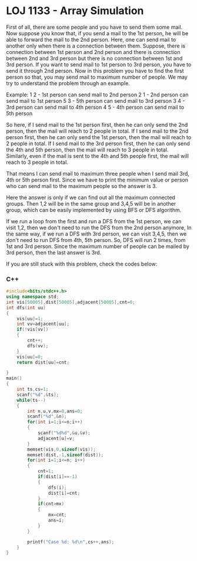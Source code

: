 # LOJ 1133 - Array Simulation

First of all, there are some people and you have to send them some mail.
Now suppose you know that, if you send a mail to the 1st person, he will be able to forward the mail to the 2nd person.
Here, one can send mail to another only when there is a connection between them.
Suppose, there is connection between 1st person and 2nd person and there is connection between 2nd and 3rd person but there is no connection between 1st and 3rd person.
If you want to send mail to 1st person to 3rd person, you have to send it through 2nd person.
Now in this problem you have to find the first person so that, you may send mail to maximum number of people.
We may try to understand the problem through an example.

Example:
1 2 - 1st person can send mail to 2nd person
2 1 - 2nd person can send mail to 1st person
5 3 - 5th person can send mail to 3rd person
3 4 - 3rd person can send mail to 4th person
4 5 - 4th person can send mail to 5th person

So here, if I send mail to the 1st person first, then he can only send the 2nd person, then the mail will reach to 2 people in total.
If I send mail to the 2nd person first, then he can only send the 1st person, then the mail will reach to 2 people in total.
If I send mail to the 3rd person first, then he can only send the 4th and 5th person, then the mail will reach to 3 people in total.
Similarly, even if the mail is sent to the 4th and 5th people first, the mail will reach to 3 people in total.

That means I can send mail to maximum three people when I send mail 3rd, 4th or 5th person first.
Since we have to print the minimum value or person who can send mail to the maximum people so the answer is 3.

Here the answer is only if we can find out all the maximum connected groups.
Then 1,2 will be in the same group and 3,4,5 will be in another group, which can be easily implemented by using BFS or DFS algorithm.

If we run a loop from the first and run a DFS from the 1st person, we can visit 1,2, then we don't need to run the DFS from the 2nd person anymore,
In the same way, if we run a DFS with 3rd person, we can visit 3,4,5, then we don't need to run DFS from 4th, 5th person.
So, DFS will run 2 times, from 1st and 3rd person. Since the maximum number of people can be mailed by 3rd person, then the last answer is 3rd.

If you are still stuck with this problem, check the codes below:

### C++ 

```c++
#include<bits/stdc++.h>
using namespace std;
int vis[50005],dist[50005],adjacent[50005],cnt=0;
int dfs(int uu)
{
    vis[uu]=1;
    int vv=adjacent[uu];
    if(!vis[vv])
    {
        cnt++;
        dfs(vv);
    }
    vis[uu]=0;
    return dist[uu]=cnt;

}
main()
{   
    int ts,cs=1;
    scanf("%d",&ts);
    while(ts--)
    {
        int n,u,v,mx=0,ans=0;
        scanf("%d",&n);
        for(int i=1;i<=n;i++)
        {
            scanf("%d%d",&u,&v);
            adjacent[u]=v;
        }
        memset(vis,0,sizeof(vis));
        memset(dist,-1,sizeof(dist));
        for(int i=1;i<=n; i++)
        {
            cnt=1;
            if(dist[i]==-1)
            {
                dfs(i);
                dist[i]=cnt;
            }
            if(cnt>mx)
            {
                mx=cnt;
                ans=i;
            }
        }

        printf("Case %d: %d\n",cs++,ans);
    }
}
```
